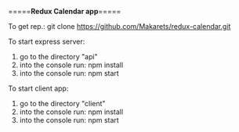 
=====**Redux Calendar app**=====

To get rep.:
	git clone https://github.com/Makarets/redux-calendar.git


To start express server: 
1. go to the directory "api"
2. into the console run: npm install
3. into the console run: npm start
	
To start client app:
1. go to the directory "client"
2. into the console run: npm install
3. into the console run: npm start
